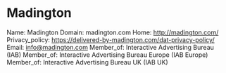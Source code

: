 
# Madington

Name: Madington
Domain: madington.com
Home: http://madington.com/
Privacy_policy: https://delivered-by-madington.com/dat-privacy-policy/
Email: info@madington.com
Member_of: Interactive Advertising Bureau (IAB)
Member_of: Interactive Advertising Bureau Europe (IAB Europe)
Member_of: Interactive Advertising Bureau UK (IAB UK)
